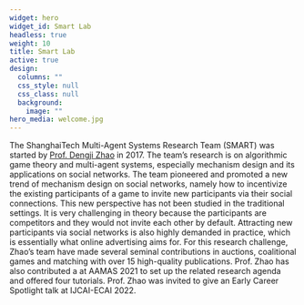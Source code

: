```yaml
---
widget: hero
widget_id: Smart Lab
headless: true
weight: 10
title: Smart Lab
active: true
design:
  columns: ""
  css_style: null
  css_class: null
  background:
    image: ""
hero_media: welcome.jpg
---
```

The ShanghaiTech Multi-Agent Systems Research Team (SMART) was started by <a href="http://dengji-zhao.net">Prof. Dengji Zhao</a> in 2017. The team’s research is on algorithmic game theory and multi-agent systems, especially mechanism design and its applications on social networks. The team pioneered and promoted a new trend of mechanism design on social networks, namely how to incentivize the existing participants of a game to invite new participants via their social connections. This new perspective has not been studied in the traditional settings. It is very challenging in theory because the participants are competitors and they would not invite each other by default. Attracting new participants via social networks is also highly demanded in practice, which is essentially what online advertising aims for. For this research challenge, Zhao’s team have made several seminal contributions in auctions, coalitional games and matching with over 15 high-quality publications. Prof. Zhao has also contributed a  at AAMAS 2021 to set up the related research agenda and offered four tutorials. Prof. Zhao was invited to give an Early Career Spotlight talk at IJCAI-ECAI 2022.